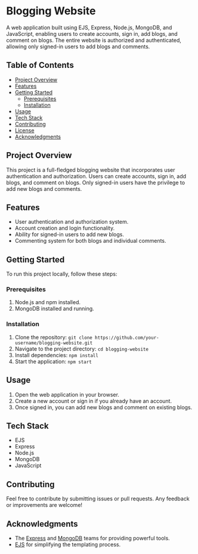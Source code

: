 # Blogging Website

A web application built using EJS, Express, Node.js, MongoDB, and JavaScript, enabling users to create accounts, sign in, add blogs, and comment on blogs. The entire website is authorized and authenticated, allowing only signed-in users to add blogs and comments.

## Table of Contents

- [Project Overview](#project-overview)
- [Features](#features)
- [Getting Started](#getting-started)
  - [Prerequisites](#prerequisites)
  - [Installation](#installation)
- [Usage](#usage)
- [Tech Stack](#tech-stack)
- [Contributing](#contributing)
- [License](#license)
- [Acknowledgments](#acknowledgments)

## Project Overview

This project is a full-fledged blogging website that incorporates user authentication and authorization. Users can create accounts, sign in, add blogs, and comment on blogs. Only signed-in users have the privilege to add new blogs and comments.

## Features

- User authentication and authorization system.
- Account creation and login functionality.
- Ability for signed-in users to add new blogs.
- Commenting system for both blogs and individual comments.

## Getting Started

To run this project locally, follow these steps:

### Prerequisites

1. Node.js and npm installed.
2. MongoDB installed and running.

### Installation

1. Clone the repository: `git clone https://github.com/your-username/blogging-website.git`
2. Navigate to the project directory: `cd blogging-website`
3. Install dependencies: `npm install`
4. Start the application: `npm start`

## Usage

1. Open the web application in your browser.
2. Create a new account or sign in if you already have an account.
3. Once signed in, you can add new blogs and comment on existing blogs.

## Tech Stack

- EJS
- Express
- Node.js
- MongoDB
- JavaScript

## Contributing

Feel free to contribute by submitting issues or pull requests. Any feedback or improvements are welcome!


## Acknowledgments

- The [Express](https://expressjs.com/) and [MongoDB](https://www.mongodb.com/) teams for providing powerful tools.
- [EJS](https://ejs.co/) for simplifying the templating process.

